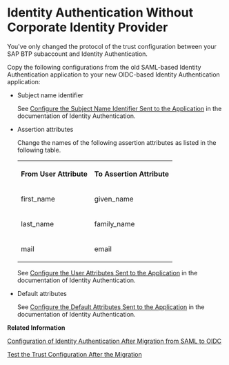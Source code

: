 <!-- loio8c37725a2b964d87987c385d125c5bdd -->

# Identity Authentication Without Corporate Identity Provider

You've only changed the protocol of the trust configuration between your SAP BTP subaccount and Identity Authentication.

Copy the following configurations from the old SAML-based Identity Authentication application to your new OIDC-based Identity Authentication application:

-   Subject name identifier

    See [Configure the Subject Name Identifier Sent to the Application](http://help.sap.com/docs/IDENTITY_AUTHENTICATION/6d6d63354d1242d185ab4830fc04feb1/1d020e3a3ba34c43a71fde70bfa6419a.html) in the documentation of Identity Authentication.

-   Assertion attributes

    Change the names of the following assertion attributes as listed in the following table.


    <table>
    <tr>
    <th valign="top">

    From User Attribute


    
    </th>
    <th valign="top">

    To Assertion Attribute


    
    </th>
    </tr>
    <tr>
    <td valign="top">
    
    first\_name


    
    </td>
    <td valign="top">
    
    given\_name


    
    </td>
    </tr>
    <tr>
    <td valign="top">
    
    last\_name


    
    </td>
    <td valign="top">
    
    family\_name


    
    </td>
    </tr>
    <tr>
    <td valign="top">
    
    mail


    
    </td>
    <td valign="top">
    
    email


    
    </td>
    </tr>
    </table>
    
    See [Configure the User Attributes Sent to the Application](https://help.sap.com/docs/IDENTITY_AUTHENTICATION/6d6d63354d1242d185ab4830fc04feb1/d361407d36c5443298a909acbbd96ec4.html) in the documentation of Identity Authentication.

-   Default attributes

    See [Configure the Default Attributes Sent to the Application](https://help.sap.com/docs/IDENTITY_AUTHENTICATION/6d6d63354d1242d185ab4830fc04feb1/a2f1e4692e7d4379ab82144ab309e7b3.html) in the documentation of Identity Authentication.


**Related Information**  


[Configuration of Identity Authentication After Migration from SAML to OIDC](configuration-of-identity-authentication-after-migration-from-saml-to-oidc-1fa7273.md "You replaced an SAML trust configuration to your custom identity provider with an OIDC trust configuration to Identity Authentication. Now, you need to make sure that the subaccount gets the same user attributes (names and values) as before.")

[Test the Trust Configuration After the Migration](test-the-trust-configuration-after-the-migration-edc7c42.md "Check that your users can still access their applications and have all the attributes they require. Use these steps to validate your new configuration.")

